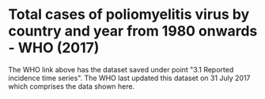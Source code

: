 # Total cases of poliomyelitis virus by country and year from 1980 onwards - WHO (2017)

The WHO link above has the dataset saved under point "3.1 Reported incidence time series". The WHO last updated this dataset on 31 July 2017 which comprises the data shown here.
